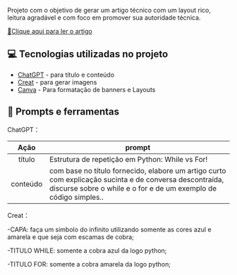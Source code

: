 Projeto com o objetivo de gerar um artigo técnico com um layout rico, leitura agradável e com foco em promover sua autoridade técnica.

<a href="https://www.dio.me/articles/estrutura-de-repeticao-em-python-while-vs-for"> 📕Clique aqui para ler o artigo</a>

## 💻 Tecnologias utilizadas no projeto

- [ChatGPT](https://chat.openai.com/) - para título e conteúdo
- [Creat](https://www.bing.com/images/create) - para gerar imagens
- [Canva](https://www.canva.com/) - Para formatação de banners e Layouts

## 📄 Prompts e ferramentas


ChatGPT：

|   Ação   | prompt                                                                                                                                                                                                                                                                         |
| :------: | ------------------------------------------------------------------------------------------------------------------------------------------------------------------------------------------------------------------------------------------------------------------------------ |
|  título  | Estrutura de repetição em Python: While vs For!                                                                                                                                                                                                   |
| conteúdo | com base no título fornecido, elabore um artigo curto com explicação sucinta e de conversa descontraída, discurse sobre o while e o for e de um exemplo de código simples..


Creat：

-CAPA: faça um simbolo do infinito utilizando somente as cores azul e amarela e que seja com escamas de cobra; 

-TITULO WHILE: somente a cobra azul da logo python;

-TITULO FOR: somente a cobra amarela da logo python;
